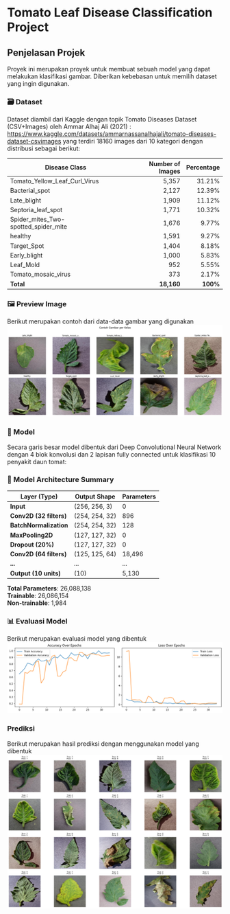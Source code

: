 # Tomato Leaf Disease Classification Project

## Penjelasan Projek
Proyek ini merupakan proyek untuk membuat sebuah model yang dapat melakukan klasifikasi gambar. Diberikan kebebasan untuk memilih dataset yang ingin digunakan.

### 🗃️ Dataset

Dataset diambil dari Kaggle dengan topik Tomato Diseases Dataset (CSV+Images) oleh Ammar Alhaj Ali (2021) : https://www.kaggle.com/datasets/ammarnassanalhajali/tomato-diseases-dataset-csvimages yang terdiri 18160 images dari 10 kategori dengan distribusi sebagai berikut:

| Disease Class                          | Number of Images | Percentage  |
|----------------------------------------|-----------------:|------------:|
| Tomato_Yellow_Leaf_Curl_Virus          |            5,357 |      31.21% |
| Bacterial_spot                         |            2,127 |      12.39% |
| Late_blight                            |            1,909 |      11.12% |
| Septoria_leaf_spot                     |            1,771 |      10.32% |
| Spider_mites_Two-spotted_spider_mite   |            1,676 |       9.77% |
| healthy                                |            1,591 |       9.27% |
| Target_Spot                            |            1,404 |       8.18% |
| Early_blight                           |            1,000 |       5.83% |
| Leaf_Mold                              |              952 |       5.55% |
| Tomato_mosaic_virus                    |              373 |       2.17% |
| **Total**                              |        **18,160**|    **100%** |

### 🖼️ Preview Image 

Berikut merupakan contoh dari data-data gambar yang digunakan
![Preview Gambar](https://github.com/bisat19/Klasifikasi-Gambar-Fix/blob/main/images/download.png)

### 🤖 Model

Secara garis besar model dibentuk dari Deep Convolutional Neural Network dengan 4 blok konvolusi dan 2 lapisan fully connected untuk klasifikasi 10 penyakit daun tomat:

### 🧠 Model Architecture Summary

| Layer (Type)               | Output Shape      | Parameters  |
|----------------------------|-------------------|-------------|
| **Input**                  | (256, 256, 3)     | 0           |
| **Conv2D (32 filters)**    | (254, 254, 32)    | 896         |
| **BatchNormalization**     | (254, 254, 32)    | 128         |
| **MaxPooling2D**           | (127, 127, 32)    | 0           |
| **Dropout (20%)**          | (127, 127, 32)    | 0           |
| **Conv2D (64 filters)**    | (125, 125, 64)    | 18,496      |
| **...**                    | ...               | ...         |
| **Output (10 units)**      | (10)              | 5,130       |

**Total Parameters**: 26,088,138  
**Trainable**: 26,086,154  
**Non-trainable**: 1,984  

### 📊 Evaluasi Model

Berikut merupakan evaluasi model yang dibentuk
![Hasil Evaluasi](https://github.com/bisat19/Klasifikasi-Gambar-Fix/blob/main/images/download%20(1).png)

### Prediksi

Berikut merupakan hasil prediksi dengan menggunakan model yang dibentuk
![Hasil Prediksi](https://github.com/bisat19/Klasifikasi-Gambar-Fix/blob/main/images/download%20(2).png)
